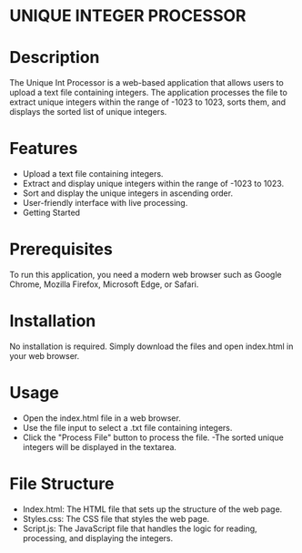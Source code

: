 # UNIQUE INTEGER PROCESSOR

# Description

The Unique Int Processor is a web-based application that allows users to upload a text file containing integers. The application processes the file to extract unique integers within the range of -1023 to 1023, sorts them, and displays the sorted list of unique integers.

# Features

- Upload a text file containing integers.
- Extract and display unique integers within the range of -1023 to 1023.
- Sort and display the unique integers in ascending order.
- User-friendly interface with live processing.
- Getting Started

# Prerequisites

To run this application, you need a modern web browser such as Google Chrome, Mozilla Firefox, Microsoft Edge, or Safari.

# Installation

No installation is required. Simply download the files and open index.html in your web browser.

# Usage

- Open the index.html file in a web browser.
- Use the file input to select a .txt file containing integers.
- Click the "Process File" button to process the file.
-The sorted unique integers will be displayed in the textarea.

# File Structure

- Index.html: The HTML file that sets up the structure of the web page.
- Styles.css: The CSS file that styles the web page.
- Script.js: The JavaScript file that handles the logic for reading, processing, and displaying the integers.
